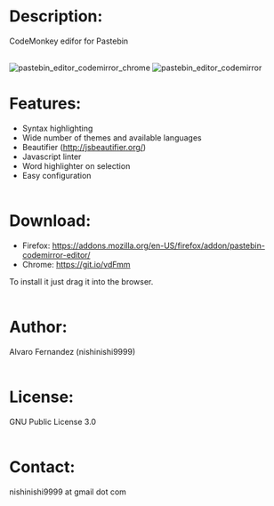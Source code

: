 # Description:
CodeMonkey edifor for Pastebin
<br><br>

![pastebin_editor_codemirror_chrome](https://user-images.githubusercontent.com/14959143/31885539-25c19730-b7f1-11e7-9390-208424e1bbb0.png)
![pastebin_editor_codemirror](https://user-images.githubusercontent.com/14959143/31885632-75cf2a62-b7f1-11e7-8a91-75e544689e15.png)

# Features:

- Syntax highlighting
- Wide number of themes and available languages
- Beautifier (http://jsbeautifier.org/)
- Javascript linter
- Word highlighter on selection
- Easy configuration
<br><br>
# Download:

- Firefox: https://addons.mozilla.org/en-US/firefox/addon/pastebin-codemirror-editor/
- Chrome:  https://git.io/vdFmm

To install it just drag it into the browser.
<br><br>
# Author:

Alvaro Fernandez (nishinishi9999)
<br><br>

# License:

GNU Public License 3.0
<br><br>
# Contact:

nishinishi9999 at gmail dot com
